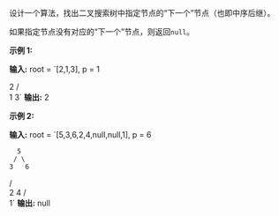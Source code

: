 设计一个算法，找出二叉搜索树中指定节点的“下一个”节点（也即中序后继）。

如果指定节点没有对应的“下一个”节点，则返回`null`。

**示例 1:**

**输入:** root = `[2,1,3], p = 1

  2
 / \
1   3` 
**输出:** 2

**示例 2:**

**输入:** root = `[5,3,6,2,4,null,null,1], p = 6

      5
     / \
    3   6
   / \
  2   4
 /   
1` 
**输出:** null